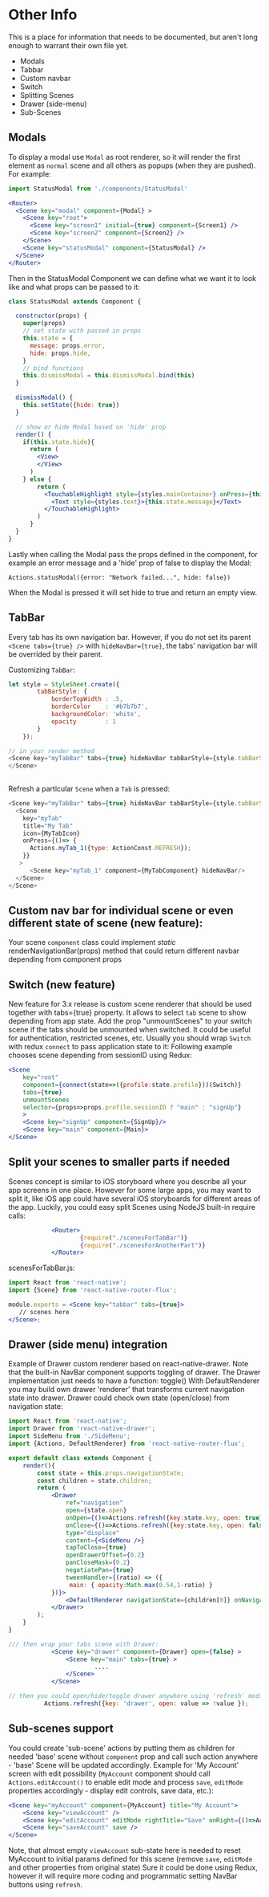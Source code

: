 # Other Info

This is a place for information that needs to be documented, but aren't long enough to warrant their own file yet.

- Modals
- Tabbar
- Custom navbar
- Switch
- Splitting Scenes
- Drawer (side-menu)
- Sub-Scenes

## Modals
To display a modal use `Modal` as root renderer, so it will render the first element as `normal` scene and all others as popups (when they are pushed).
For example:
```jsx
import StatusModal from './components/StatusModal'

<Router>
  <Scene key="modal" component={Modal} >
    <Scene key="root">
      <Scene key="screen1" initial={true} component={Screen1} />
      <Scene key="screen2" component={Screen2} />
    </Scene>
    <Scene key="statusModal" component={StatusModal} />
  </Scene>
</Router>
```

Then in the StatusModal Component we can define what we want it to look like and what props can be passed to it:

```jsx
class StatusModal extends Component {

  constructor(props) {
    super(props)
    // set state with passed in props
    this.state = {
      message: props.error,
      hide: props.hide,
    }
    // bind functions
    this.dismissModal = this.dismissModal.bind(this)
  }

  dismissModal() {
    this.setState({hide: true})
  }

  // show or hide Modal based on 'hide' prop
  render() {
    if(this.state.hide){
      return (
        <View>
        </View>
      )
    } else {
        return (
          <TouchableHighlight style={styles.mainContainer} onPress={this.dismissModal}>
            <Text style={styles.text}>{this.state.message}</Text>
          </TouchableHighlight>
        )
      }
  }
}
```

Lastly when calling the Modal pass the props defined in the component, for example an error message and a 'hide' prop of false to display the Modal:

`Actions.statusModal({error: "Network failed...", hide: false})`

When the Modal is pressed it will set hide to true and return an empty view.

## TabBar
Every tab has its own navigation bar. However, if you do not set its parent `<Scene tabs={true} />` with `hideNavBar={true}`, the tabs' navigation bar will be overrided by their parent.
  
Customizing `TabBar`:

```javascript
let style = StyleSheet.create({
        tabBarStyle: {
            borderTopWidth : .5,
            borderColor    : '#b7b7b7',
            backgroundColor: 'white',
            opacity        : 1
        }
    });

// in your render method
<Scene key="myTabBar" tabs={true} hideNavBar tabBarStyle={style.tabBarStyle}>
</Scene>
    
```

Refresh a particular `Scene` when a `Tab` is pressed:

```javascript
<Scene key="myTabBar" tabs={true} hideNavBar tabBarStyle={style.tabBarStyle}>
  <Scene 
    key="myTab" 
    title="My Tab" 
    icon={MyTabIcon} 
    onPress={()=> {
      Actions.myTab_1({type: ActionConst.REFRESH});
    }}
   >
      <Scene key="myTab_1" component={MyTabComponent} hideNavBar/>
  </Scene>
</Scene>
```


## Custom nav bar for individual scene or even different state of scene (new feature):
Your scene `component` class could implement _static_ renderNavigationBar(props) method that could return different navbar depending from component props

## Switch (new feature)
New feature for 3.x release is custom scene renderer that should be used together with tabs={true} property. It allows to select `tab` scene to show depending from app state. Add the prop "unmountScenes" to your switch scene if the tabs should be unmounted when switched.
It could be useful for authentication, restricted scenes, etc. Usually you should wrap `Switch` with redux `connect` to pass application state to it:
Following example chooses scene depending from sessionID using Redux:
```jsx
<Scene
    key="root"
    component={connect(state=>({profile:state.profile}))(Switch)}
    tabs={true}
    unmountScenes
    selector={props=>props.profile.sessionID ? "main" : "signUp"}
    >
    <Scene key="signUp" component={SignUp}/>
    <Scene key="main" component={Main}>
</Scene>
```

## Split your scenes to smaller parts if needed
Scenes concept is similar to iOS storyboard where you describe all your app screens in one place. However for some large apps, you may want to split it, like iOS app could have several iOS storyboards for different areas of the app.
Luckily, you could easy split Scenes using NodeJS built-in require calls:
```jsx
            <Router>
                    {require("./scenesForTabBar")}
                    {require("./scenesForAnotherPart")}
            </Router>
```

scenesForTabBar.js:
```jsx
import React from 'react-native';
import {Scene} from 'react-native-router-flux';

module.exports = <Scene key="tabbar" tabs={true}>
   // scenes here
</Scene>;
```

## Drawer (side menu) integration
Example of Drawer custom renderer based on react-native-drawer. Note that the built-in NavBar component supports toggling of drawer. The Drawer implementation just needs to have a function: toggle()
With DefaultRenderer you may build own drawer 'renderer' that transforms current navigation state into drawer. Drawer could check own state (open/close) from navigation state:

```jsx
import React from 'react-native';
import Drawer from 'react-native-drawer';
import SideMenu from './SideMenu';
import {Actions, DefaultRenderer} from 'react-native-router-flux';

export default class extends Component {
    render(){
        const state = this.props.navigationState;
        const children = state.children;
        return (
            <Drawer
                ref="navigation"
                open={state.open}
                onOpen={()=>Actions.refresh({key:state.key, open: true})}
                onClose={()=>Actions.refresh({key:state.key, open: false})}
                type="displace"
                content={<SideMenu />}
                tapToClose={true}
                openDrawerOffset={0.2}
                panCloseMask={0.2}
                negotiatePan={true}
                tweenHandler={(ratio) => ({
                 main: { opacity:Math.max(0.54,1-ratio) }
            })}>
                <DefaultRenderer navigationState={children[0]} onNavigate={this.props.onNavigate} />
            </Drawer>
        );
    }
}

/// then wrap your tabs scene with Drawer:
            <Scene key="drawer" component={Drawer} open={false} >
                <Scene key="main" tabs={true} >
                        ....
                </Scene>
            </Scene>

// then you could open/hide/toggle drawer anywhere using 'refresh' modifiers:
          Actions.refresh({key: 'drawer', open: value => !value });
```
## Sub-scenes support
You could create 'sub-scene' actions by putting them as children for needed 'base' scene without `component` prop and call such action anywhere - 'base' Scene will be updated accordingly.
Example for 'My Account' screen with edit possibility (`MyAccount` component should call `Actions.editAccount()` to enable edit mode and process `save`, `editMode` properties accordingly - display edit controls, save data, etc.):

```jsx
<Scene key="myAccount" component={MyAccount} title="My Account">
    <Scene key="viewAccount" />
    <Scene key="editAccount" editMode rightTitle="Save" onRight={()=>Actions.saveAccount()} leftTitle="Cancel" onLeft={()=>Actions.viewAccount()} />
    <Scene key="saveAccount" save />
</Scene>
```
Note, that almost empty `viewAccount` sub-state here is needed to reset MyAccount to initial params defined for this scene (remove `save`, `editMode` and other properties from original state)
Sure it could be done using Redux, however it will require more coding and programmatic setting NavBar buttons using `refresh`.
